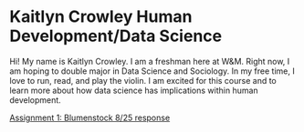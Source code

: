 # Kaitlyn Crowley Human Development/Data Science

Hi!  My name is Kaitlyn Crowley.  I am a freshman here at W&M.  Right now, I am hoping to double major in Data Science and Sociology.  In my free time, I love to run, read, and play the violin.  I am excited for this course and to learn more about how data science has implications within human development.



[Assignment 1: Blumenstock 8/25 response](blumenstock.md)

